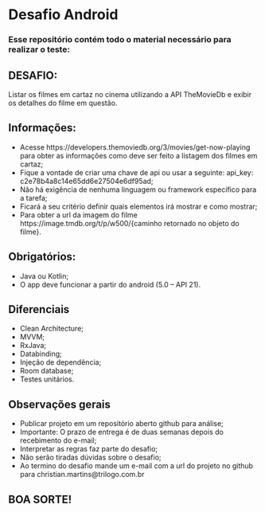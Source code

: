 # Desafio Android

### Esse repositório contém todo o material necessário para realizar o teste:

## DESAFIO:
Listar os filmes em cartaz no cinema utilizando a API TheMovieDb e exibir os detalhes do filme em questão.

## Informações:
<ul>
  <li>Acesse https://developers.themoviedb.org/3/movies/get-now-playing para obter as informações como deve ser feito a listagem dos filmes em cartaz;</li>
  <li>Fique a vontade de criar uma chave de api ou usar a seguinte: api_key: c2e78b4a8c14e65dd6e27504e6df95ad;</li>
  <li>Não há exigência de nenhuma linguagem ou framework específico para a tarefa;</li>
  <li>Ficará a seu critério definir quais elementos irá mostrar e como mostrar;</li>
  <li>Para obter a url da imagem do filme https://image.tmdb.org/t/p/w500/{caminho retornado no objeto do filme}.</li>
</ul>

## Obrigatórios:
<ul>
  <li>Java ou Kotlin;</li>
  <li>O app deve funcionar a partir do android (5.0 – API 21).</li>
</ul>

## Diferenciais
<ul>
  <li>Clean Architecture;</li>
  <li>MVVM;</li>
  <li>RxJava;</li>
  <li>Databinding;</li>
  <li>Injeção de dependência;</li>
  <li>Room database;</li>
  <li>Testes unitários.</li>
</ul>

## Observações gerais
<ul>
  <li>Publicar projeto em um repositório aberto github para análise;</li>
  <li>Importante: O prazo de entrega é de duas semanas depois do recebimento do e-mail;</li>
  <li>Interpretar as regras faz parte do desafio;</li>
  <li>Não serão tiradas dúvidas sobre o desafio;</li>
  <li>Ao termino do desafio mande um e-mail com a url do projeto no github para christian.martins@trilogo.com.br</li>
</ul>

## BOA SORTE!

